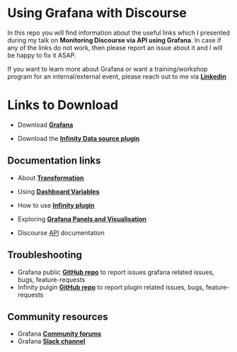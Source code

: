 
# Using Grafana with Discourse

In this repo you will find information about the useful links which I presented during my talk on **Monitoring Discourse via API using Grafana**. In case if any of the links do not work, then please report an issue about it and I will be happy to fix it ASAP.

If you want to learn more about Grafana or want a training/workshop program for an internal/external event, please reach out to me via **[**Linkedin**](https://www.linkedin.com/in/syed-usman-ahmad-b1415515/)**


# Links to Download

- Download **[Grafana](https://grafana.com/grafana/)**

- Download the **[Infinity Data source plugin](https://grafana.com/grafana/plugins/yesoreyeram-infinity-datasource/)**


## Documentation links

- About **[Transformation](https://grafana.com/docs/grafana/latest/panels-visualizations/query-transform-data/transform-data/)**

- Using **[Dashboard Variables](https://grafana.com/docs/grafana/latest/dashboards/variables/)**

- How to use **[Infinity plugin](https://sriramajeyam.com/grafana-infinity-datasource/docs/installation)**

- Exploring **[Grafana Panels and Visualisation](https://grafana.com/docs/grafana/latest/panels-visualizations/)**

- Discourse [API](https://meta.discourse.org/t/discourse-rest-api-documentation/22706) documentation


## Troubleshooting

- Grafana public **[GitHub repo](https://github.com/grafana/grafana/)** to report issues grafana related issues, bugs, feature-requests
- Infinity pulgin **[GitHub repo](https://github.com/yesoreyeram/grafana-infinity-datasource)** to report plugin related issues, bugs, feature-requests



## Community resources

- Grafana **[Community forums](https://community.grafana.com/)**
- Grafana **[Slack channel]( https://slack.grafana.com/)**
